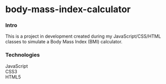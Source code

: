 # body-mass-index-calculator

<h3>Intro</h3>
This is a project in development created during my JavaScript/CSS/HTML classes to simulate a Body Mass Index (BMI) calculator. <br>

<h3>Technologies</h3>
JavaScript<br>
CSS3<br>
HTML5<br>
